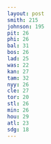 ```yaml
---
layout: post
smith: 215
johnson: 195
pit: 26
phi: 26
bal: 31
bos: 26
lad: 25
was: 22
kan: 27
tam: 32
nyy: 26
cle: 27
tor: 20
stl: 26
min: 26
hou: 29
atl: 23
sdg: 18
---
```

